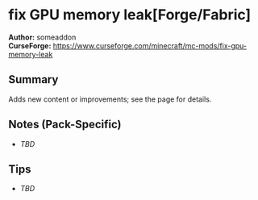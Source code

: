 # fix GPU memory leak[Forge/Fabric]

**Author:** someaddon  
**CurseForge:** https://www.curseforge.com/minecraft/mc-mods/fix-gpu-memory-leak

## Summary
Adds new content or improvements; see the page for details.

## Notes (Pack-Specific)
- _TBD_

## Tips
- _TBD_

